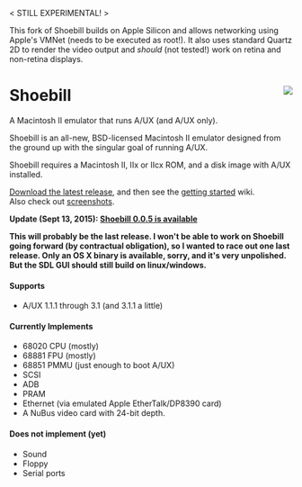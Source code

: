 < STILL EXPERIMENTAL! >

This fork of Shoebill builds on Apple Silicon and allows networking using Apple's VMNet (needs to be executed as root!). It also uses standard Quartz 2D to render the video output and _should_ (not tested!) work on retina and non-retina displays.

<h1><img align=right src="../../../pruten.github.io/raw/master/web/stork_tiny_head3.jpg"/>Shoebill</h1>

A Macintosh II emulator that runs A/UX (and A/UX only). 

Shoebill is an all-new, BSD-licensed Macintosh II emulator designed from the ground up with the singular goal of running A/UX. 

Shoebill requires a Macintosh II, IIx or IIcx ROM, and a disk image with A/UX installed.

[Download the latest release], and then see the [getting started] wiki.  
Also check out [screenshots].

__Update (Sept 13, 2015): [Shoebill 0.0.5 is available]__

__This will probably be the last release. I won't be able to work on Shoebill going forward (by contractual obligation), so I wanted to race out one last release. Only an OS X binary is available, sorry, and it's very unpolished. But the SDL GUI should still build on linux/windows.__

#### Supports
* A/UX 1.1.1 through 3.1 (and 3.1.1 a little)

#### Currently Implements
* 68020 CPU (mostly)
* 68881 FPU (mostly)
* 68851 PMMU (just enough to boot A/UX)
* SCSI
* ADB
* PRAM
* Ethernet (via emulated Apple EtherTalk/DP8390 card)
* A NuBus video card with 24-bit depth. 

#### Does not implement (yet)
* Sound
* Floppy
* Serial ports

    
[Download the latest release]:https://github.com/pruten/Shoebill/releases
[getting started]:https://github.com/pruten/Shoebill/wiki/Getting-Started
[screenshots]:https://github.com/pruten/Shoebill/wiki/Screenshots
[Shoebill 0.0.5 is available]:https://github.com/pruten/Shoebill/releases
[The thread on emaculation.com]:http://www.emaculation.com/forum/viewtopic.php?f=7&t=8288

